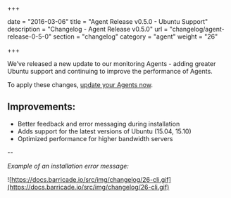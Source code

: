 +++

date = "2016-03-06"
title = "Agent Release v0.5.0 - Ubuntu Support"
description = "Changelog - Agent Release v0.5.0"
url = "changelog/agent-release-0-5-0"
section = "changelog"
category = "agent"
weight = "26"

+++

We’ve released a new update to our monitoring Agents - adding greater Ubuntu support and continuing to improve the performance of Agents.

To apply these changes, [update your Agents now](https://docs.barricade.io/using-barricade/#updating-agents).

## Improvements:

* Better feedback and error messaging during installation
* Adds support for the latest versions of Ubuntu (15.04, 15.10)
* Optimized performance for higher bandwidth servers

--

_Example of an installation error message:_

![https://docs.barricade.io/src/img/changelog/26-cli.gif](https://docs.barricade.io/src/img/changelog/26-cli.gif)

